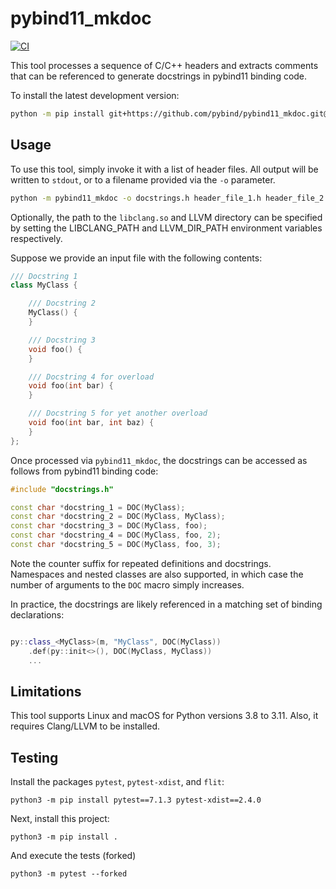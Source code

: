# pybind11_mkdoc

[![CI](https://github.com/pybind/pybind11_mkdoc/workflows/CI/badge.svg)](https://github.com/pybind/pybind11_mkdoc/actions)

This tool processes a sequence of C/C++ headers and extracts comments that can
be referenced to generate docstrings in pybind11 binding code.


To install the latest development version:

```bash
python -m pip install git+https://github.com/pybind/pybind11_mkdoc.git@master
```

## Usage

To use this tool, simply invoke it with a list of header files. All output will
be written to ``stdout``, or to a filename provided via the ``-o`` parameter.

```bash
python -m pybind11_mkdoc -o docstrings.h header_file_1.h header_file_2.h
```

Optionally, the path to the `libclang.so` and LLVM directory can be specified by setting the LIBCLANG_PATH and LLVM_DIR_PATH environment variables respectively.

Suppose we provide an input file with the following contents:

```cpp
/// Docstring 1
class MyClass {

    /// Docstring 2
    MyClass() {
    }

    /// Docstring 3
    void foo() {
    }

    /// Docstring 4 for overload
    void foo(int bar) {
    }

    /// Docstring 5 for yet another overload
    void foo(int bar, int baz) {
    }
};
```

Once processed via ``pybind11_mkdoc``, the docstrings can be accessed as follows
from pybind11 binding code:

```cpp
#include "docstrings.h"

const char *docstring_1 = DOC(MyClass);
const char *docstring_2 = DOC(MyClass, MyClass);
const char *docstring_3 = DOC(MyClass, foo);
const char *docstring_4 = DOC(MyClass, foo, 2);
const char *docstring_5 = DOC(MyClass, foo, 3);
```

Note the counter suffix for repeated definitions and docstrings. Namespaces and
nested classes are also supported, in which case the number of arguments to the
``DOC`` macro simply increases.

In practice, the docstrings are likely referenced in a matching set of binding
declarations:

```cpp

py::class_<MyClass>(m, "MyClass", DOC(MyClass))
    .def(py::init<>(), DOC(MyClass, MyClass))
    ...
```

## Limitations

This tool supports Linux and macOS for Python versions 3.8 to 3.11.  Also, it
requires Clang/LLVM to be installed.


## Testing

Install the packages `pytest`, `pytest-xdist`, and `flit`:
```
python3 -m pip install pytest==7.1.3 pytest-xdist==2.4.0
```

Next, install this project:
```
python3 -m pip install .
```

And execute the tests (forked)
```
python3 -m pytest --forked
```
